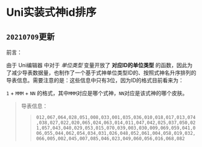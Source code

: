 # Uni实装式神id排序

## `20210709`更新

前言：  

由于  Uni编辑器  中对于  *单位类型*  变量开放了  **对应ID的单位类型**  的函数，因此为了减少导表数据量，也制作了一个基于式神单位类型ID的、按照式神名升序排列的导表信息。需要注意的是：这些信息中只有3位，因为ID的格式目前看来为：  

`1` + `MMM` + `NN` 的格式，其中`MMM`对应是哪个式神，`NN`对应是该式神的哪个皮肤。  

>导表信息：
>
>>`012,067,064,028,051,008,033,001,035,036,010,018,017,013,074,038,027,022,020,065,024,063,014,011,047,042,025,037,050,021,057,043,040,029,053,015,070,039,003,030,009,069,059,041,006,055,044,062,054,034,031,026,048,052,061,004,058,019,032,066,005,002,045,007,085,046,023,049,060,056,016,068,082`

